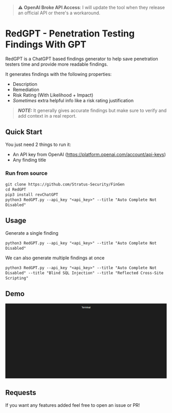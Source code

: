 > :warning: **OpenAI Broke API Access**: I will update the tool when they release an official API or there's a workaround.

# RedGPT - Penetration Testing Findings With GPT
RedGPT is a ChatGPT based findings generator to help save penetration testers time and provide more readable findings.

It generates findings with the following properties:
- Description
- Remediation
- Risk Rating (With Likelihood + Impact)
- _Sometimes_ extra helpful info like a risk rating justification
> **_NOTE:_**  It generally gives accurate findings but make sure to verify and add context in a real report.

## Quick Start
You just need 2 things to run it:
- An API key from OpenAI (https://platform.openai.com/account/api-keys)
- Any finding title


### Run from source
```
git clone https://github.com/Stratus-Security/FinGen
cd RedGPT
pip3 install revChatGPT
python3 RedGPT.py --api_key "<api_key>" --title "Auto Complete Not Disabled"
```

## Usage
Generate a single finding
```
python3 RedGPT.py --api_key "<api_key>" --title "Auto Complete Not Disabled" 
```

We can also generate multiple findings at once
```
python3 RedGPT.py --api_key "<api_key>" --title "Auto Complete Not Disabled" --title "Blind SQL Injection" --title "Reflected Cross-Site Scripting" 
```

## Demo
![Demo GIF](demo.gif)

## Requests
If you want any features added feel free to open an issue or PR!
